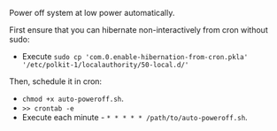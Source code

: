 Power off system at low power automatically.

First ensure that you can hibernate non-interactively from cron without sudo:  
 - Execute `sudo cp 'com.0.enable-hibernation-from-cron.pkla' '/etc/polkit-1/localauthority/50-local.d/'`

Then, schedule it in cron:  
 - `chmod +x auto-poweroff.sh`.
 - `>> crontab -e`
 - Execute each minute - `* * * * * /path/to/auto-poweroff.sh`.
